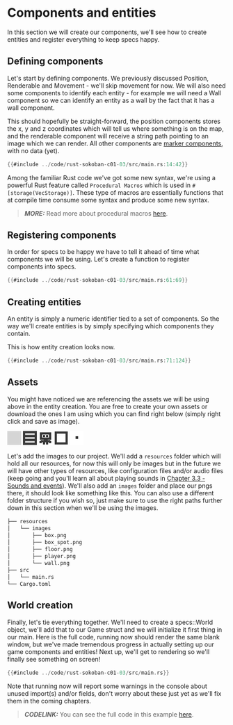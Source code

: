 # Components and entities
In this section we will create our components, we'll see how to create entities and register everything to keep specs happy.

## Defining components
Let's start by defining components. We previously discussed Position, Renderable and Movement - we'll skip movement for now. We will also need some components to identify each entity - for example we will need a Wall component so we can identify an entity as a wall by the fact that it has a wall component.

This should hopefully be straight-forward, the position components stores the x, y and z coordinates which will tell us where something is on the map, and the renderable component will receive a string path pointing to an image which we can render. All other components are [marker components](https://specs.amethyst.rs/docs/tutorials/11_advanced_component.html?highlight=marker#marker-components), with no data (yet).


```rust
{{#include ../code/rust-sokoban-c01-03/src/main.rs:14:42}}
```

Among the familiar Rust code we've got some new syntax, we're using a powerful Rust feature called `Procedural Macros` which is used in `#[storage(VecStorage)]`. These type of macros are essentially functions that at compile time consume some syntax and produce some new syntax.

> **_MORE:_**  Read more about procedural macros [here](https://doc.rust-lang.org/book/ch19-06-macros.html).

## Registering components
In order for specs to be happy we have to tell it ahead of time what components we will be using. Let's create a function to register components into specs.

```rust
{{#include ../code/rust-sokoban-c01-03/src/main.rs:61:69}}
```

## Creating entities
An entity is simply a numeric identifier tied to a set of components. So the way we'll create entities is by simply specifying which components they contain.

This is how entity creation looks now.

```rust
{{#include ../code/rust-sokoban-c01-03/src/main.rs:71:124}}
```

## Assets

You might have noticed we are referencing the assets we will be using above in the entity creation. You are free to create your own assets or download the ones I am using which you can find right below (simply right click and save as image).

![Floor tile](./images/floor.png)
![Wall tile](./images/wall.png)
![Player tile](./images/player.png)
![Box tile](./images/box.png)
![Box tile](./images/box_spot.png)

Let's add the images to our project. We'll add a `resources` folder which will hold all our resources, for now this will only be images but in the future we will have other types of resources, like configuration files and/or audio files (keep going and you'll learn all about playing sounds in [Chapter 3.3 - Sounds and events](/c03-03-sounds-events.html)). We'll also add an `images` folder and place our pngs there, it should look like something like this. You can also use a different folder structure if you wish so, just make sure to use the right paths further down in this section when we'll be using the images.

```
├── resources
│   └── images
│       ├── box.png
│       ├── box_spot.png
│       ├── floor.png
│       ├── player.png
│       └── wall.png
├── src
│   └── main.rs
└── Cargo.toml
```

## World creation
Finally, let's tie everything together. We'll need to create a specs::World object, we'll add that to our Game struct and we will initialize it first thing in our main. Here is the full code, running now should render the same blank window, but we've made tremendous progress in actually setting up our game components and entities! Next up, we'll get to rendering so we'll finally see something on screen!

```rust
{{#include ../code/rust-sokoban-c01-03/src/main.rs}}
```

Note that running now will report some warnings in the console about unused import(s) and/or fields, don't worry about these just yet as we'll fix them in the coming chapters.

> **_CODELINK:_**  You can see the full code in this example [here](https://github.com/iolivia/rust-sokoban/tree/master/code/rust-sokoban-c01-03).
